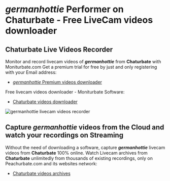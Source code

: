 # _germanhottie_ Performer on Chaturbate - Free LiveCam videos downloader

## Chaturbate Live Videos Recorder

Monitor and record livecam videos of **_germanhottie_** from **Chaturbate** with Moniturbate.com
Get a premium trial for free by just and only registering with your Email address:
* [_germanhottie_ Premium videos downloader](https://moniturbate.com/request-demo-licence-key.html)

Free livecam videos downloader - Moniturbate Software:
* [Chaturbate videos downloader](https://moniturbate.com/moniturbate-download-software.html)

![_germanhottie_ livecam videos recorder](https://peachurnet.com/templates/moniturbate-software.png)


## Capture _germanhottie_ videos from the Cloud and watch your recordings on Streaming

Without the need of downloading a software, capture **_germanhottie_** livecam videos from **Chaturbate** 100% online.
Watch Livecam archives from **Chaturbate** unlimitedly from thousands of existing recordings, only on Peachurbate.com and its websites network:
* [Chaturbate videos archives](https://peachurnet.com/)
